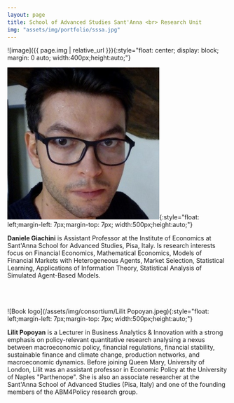 ```yaml
---
layout: page
title: School of Advanced Studies Sant'Anna <br> Research Unit
img: "assets/img/portfolio/sssa.jpg"
---
```


![image]({{ page.img | relative_url }}){:style="float: center; display: block; margin: 0 auto; width:400px;height:auto;"}

![Book logo](/assets/img/consortium/Daniele_Giachini.jpg){:style="float: left;margin-left: 7px;margin-top: 7px; width:500px;height:auto;"}

**Daniele Giachini** is Assistant Professor at the Institute of Economics at Sant'Anna School for Advanced Studies, Pisa, Italy. Is research interests focus on Financial Economics, Mathematical Economics, Models of Financial Markets with Heterogeneous Agents, Market Selection, Statistical Learning, Applications of Information Theory, Statistical Analysis of Simulated Agent-Based Models.

<br>

<br>

<br>
![Book logo](/assets/img/consortium/Lilit Popoyan.jpeg){:style="float: left;margin-left: 7px;margin-top: 7px; width:500px;height:auto;"}

**Lilit Popoyan** is a Lecturer in Business Analytics & Innovation with a strong emphasis on policy-relevant quantitative research analysing a nexus between macroeconomic policy, financial regulations, financial stability, sustainable finance and climate change, production networks, and macroeconomic dynamics. Before joining Queen Mary, University of London, Lilit was an assistant professor in Economic Policy at the University of Naples "Parthenope". She is also an associate researcher at the Sant'Anna School of Advanced Studies (Pisa, Italy) and one of the founding members of the ABM4Policy research group.